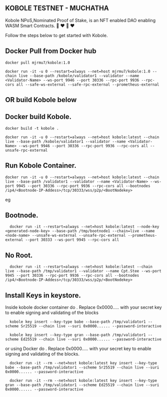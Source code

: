 ## KOBOLE TESTNET - MUCHATHA

Kobole NPoS,Nominated Proof of Stake, is an NFT enabled DAO enabling WASM Smart Contracts.
🚀 ❤️ 🚀 ❤️

Follow the steps below to get started with Kobole.

## Docker Pull from Docker hub


    docker pull mjrmu7/kobole:1.0
    
    docker run -it -u 0 --restart=always --net=host mjrmu7/kobole:1.0 --chain live --base-path /kobole/validator1 --validator --name <Validator-Name> --ws-port 9946 --port 30336 --rpc-port 9936 --rpc-cors all --safe-ws-external --safe-rpc-external --prometheus-external


## OR build Kobole below
## Docker build Kobole.


    docker build -t kobole .

    docker run -it -u 0 --restart=always --net=host kobole:latest --chain live --base-path /kobole/validator1 --validator --name <Validator-Name> --ws-port 9946 --port 30336 --rpc-port 9936 --rpc-cors all --unsafe-rpc-external


## Run Kobole Container<ROOT>.


    docker run -it -u 0 --restart=always --net=host kobole:latest --chain live --base-path /validator1 --validator --name <Validator-Name> --ws-port 9945 --port 30336 --rpc-port 9936 --rpc-cors all --bootnodes /ip4/<Bootnode-IP-Addess>/tcp/30333/wss/p2p/<BootNodekey>


eg

## Bootnode.


      docker run -it --restart=always --net=host kobole:latest --node-key <generated-node-key> --base-path /tmp/bootnode1 --chain=live --name <node-name> --unsafe-ws-external --unsafe-rpc-external --prometheus-external --port 30333 --ws-port 9945 --rpc-cors all


## No Root.

      docker run -it --restart=always --net=host kobole:latest --chain live --base-path /tmp/validator1 --validator --name Cpt.Stee --ws-port 9945 --port 30336 --rpc-port 9936 --rpc-cors all --bootnodes /ip4/<Bootnode-IP-Addess>/tcp/30333/wss/p2p/<BootNodekey>


## Install Keys in keystore.

Inside kobole docker container do . Replace 0x0000..... with your secret key to enable signing and validating of the blocks



      kobole key insert --key-type babe --base-path /tmp/validator1 --scheme Sr25519 --chain live --suri 0x0000...... --password-interactive

      kobole key insert --key-type gran --base-path /tmp/validator1 --scheme Ed25519 --chain live --suri 0x0000...... --password-interactive



or using Docker do . Replace 0x0000..... with your secret key to enable signing and validating of the blocks.



      docker run -it --rm --net=host kobole:latest key insert --key-type babe --base-path /tmp/validator1 --scheme Sr25519 --chain live --suri 0x0000...... --password-interactive

      docker run -it --rm --net=host kobole:latest key insert --key-type gran --base-path /tmp/validator1 --scheme Ed25519 --chain live --suri 0x0000...... --password-interactive
